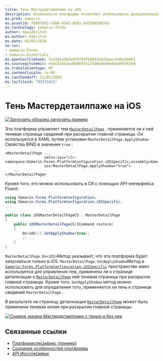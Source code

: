 ```yaml
---
title: Тень Мастердетаилпаже на iOS
description: Особенности платформы позволяют использовать функциональные возможности, доступные только на определенной платформе, без реализации пользовательских модулей подготовки отчетов или эффектов. В этой статье объясняется, как использовать конкретную платформу iOS, которая определяет, применена ли к странице сведений Мастердетаилпаже теневая копия при раскрытии главной страницы.
ms.prod: xamarin
ms.assetid: FB907EA2-C00A-43A5-84B1-A43584C867A5
ms.technology: xamarin-forms
author: davidbritch
ms.author: dabritch
ms.date: 03/05/2020
no-loc:
- Xamarin.Forms
- Xamarin.Essentials
ms.openlocfilehash: fc6185a303e8fd7bdf68903d3d7bacc646cde601
ms.sourcegitcommit: ebdc016b3ec0b06915170d0cbbd9e0e2469763b9
ms.translationtype: MT
ms.contentlocale: ru-RU
ms.lasthandoff: 11/05/2020
ms.locfileid: "93372422"
---
```

# <a name="masterdetailpage-shadow-on-ios"></a>Тень Мастердетаилпаже на iOS

[![Загрузить образец](~/media/shared/download.png) загрузить пример](/samples/xamarin/xamarin-forms-samples/userinterface-platformspecifics)

Эта платформа управляет тем [`MasterDetailPage`](xref:Xamarin.Forms.MasterDetailPage) , применяется ли к ней теневая страница сведений при раскрытии главной страницы. Он используется в XAML путем установки `MasterDetailPage.ApplyShadow` Свойства BIND в значение `true` :

```xaml
<MasterDetailPage ...
                  xmlns:ios="clr-namespace:Xamarin.Forms.PlatformConfiguration.iOSSpecific;assembly=Xamarin.Forms.Core"
                  ios:MasterDetailPage.ApplyShadow="true">
    ...
</MasterDetailPage>
```

Кроме того, его можно использовать в C# с помощью API-интерфейса Fluent:

```csharp
using Xamarin.Forms.PlatformConfiguration;
using Xamarin.Forms.PlatformConfiguration.iOSSpecific;
...

public class iOSMasterDetailPageCS : MasterDetailPage
{
    public iOSMasterDetailPageCS(ICommand restore)
    {
        On<iOS>().SetApplyShadow(true);
        // ...
    }
}
```

`MasterDetailPage.On<iOS>`Метод указывает, что эта платформа будет запускаться только в iOS. `MasterDetailPage.SetApplyShadow`Метод в [`Xamarin.Forms.PlatformConfiguration.iOSSpecific`](xref:Xamarin.Forms.PlatformConfiguration.iOSSpecific) пространстве имен используется для управления тем, применена ли к странице детализации к [`MasterDetailPage`](xref:Xamarin.Forms.MasterDetailPage) ней теневая страница при раскрытии главной страницы. Кроме того, `GetApplyShadow` метод можно использовать для определения того, применяется ли тень к странице сведений `MasterDetailPage` .

В результате на страницу детализации [`MasterDetailPage`](xref:Xamarin.Forms.MasterDetailPage) может быть применена теневая копия при раскрытии главной страницы:

[![Снимок экрана Мастердетаилпаже с тенью и без нее](masterdetailpage-shadow-images/shadow.png "Мастердетаилпаже с тенью и без нее")](masterdetailpage-shadow-images/shadow-large.png#lightbox "Мастердетаилпаже с тенью и без нее")

## <a name="related-links"></a>Связанные ссылки

- [ПлатформспеЦификс (пример)](/samples/xamarin/xamarin-forms-samples/userinterface-platformspecifics)
- [Создание особенностей платформы](~/xamarin-forms/platform/platform-specifics/index.md#creating-platform-specifics)
- [API ИосспеЦифик](xref:Xamarin.Forms.PlatformConfiguration.iOSSpecific)